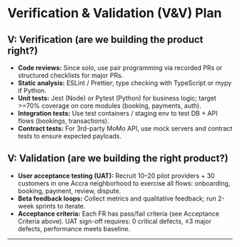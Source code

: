 #  Verification & Validation (V\&V) Plan

## V: Verification (are we building the product right?)

* **Code reviews:** Since solo, use pair programming via recorded PRs or structured checklists for major PRs.
* **Static analysis:** ESLint / Prettier; type checking with TypeScript or mypy if Python.
* **Unit tests:** Jest (Node) or Pytest (Python) for business logic; target >=70% coverage on core modules (booking, payments, auth).
* **Integration tests:** Use test containers / staging env to test DB + API flows (bookings, transactions).
* **Contract tests:** For 3rd-party MoMo API, use mock servers and contract tests to ensure expected payloads.

## V: Validation (are we building the right product?)

* **User acceptance testing (UAT):** Recruit 10–20 pilot providers + 30 customers in one Accra neighborhood to exercise all flows: onboarding, booking, payment, review, dispute.
* **Beta feedback loops:** Collect metrics and qualitative feedback; run 2-week sprints to iterate.
* **Acceptance criteria:** Each FR has pass/fail criteria (see Acceptance Criteria above). UAT sign-off requires: 0 critical defects, ≤3 major defects, performance meets baseline.

---